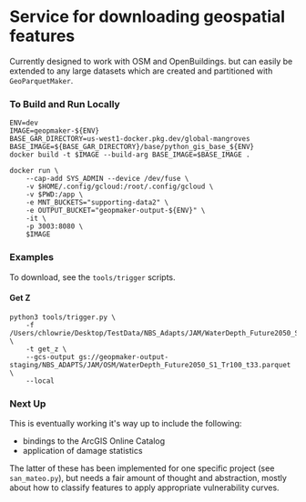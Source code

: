 # Service for downloading geospatial features
Currently designed to work with OSM and OpenBuildings. but can easily be extended to any large datasets which are created and partitioned with `GeoParquetMaker`.

### To Build and Run Locally
```
ENV=dev
IMAGE=geopmaker-${ENV}
BASE_GAR_DIRECTORY=us-west1-docker.pkg.dev/global-mangroves
BASE_IMAGE=${BASE_GAR_DIRECTORY}/base/python_gis_base_${ENV}
docker build -t $IMAGE --build-arg BASE_IMAGE=$BASE_IMAGE .
```

```
docker run \
    --cap-add SYS_ADMIN --device /dev/fuse \
    -v $HOME/.config/gcloud:/root/.config/gcloud \
    -v $PWD:/app \
    -e MNT_BUCKETS="supporting-data2" \
    -e OUTPUT_BUCKET="geopmaker-output-${ENV}" \
    -it \
    -p 3003:8080 \
    $IMAGE
```

### Examples
To download, see the `tools/trigger` scripts.

#### Get Z
```
python3 tools/trigger.py \
    -f /Users/chlowrie/Desktop/TestData/NBS_Adapts/JAM/WaterDepth_Future2050_S1_Tr100_t33.tiff \
    -t get_z \
    --gcs-output gs://geopmaker-output-staging/NBS_ADAPTS/JAM/OSM/WaterDepth_Future2050_S1_Tr100_t33.parquet \
    --local
```

### Next Up
This is eventually working it's way up to include the following:
- bindings to the ArcGIS Online Catalog
- application of damage statistics

The latter of these has been implemented for one specific project (see `san_mateo.py`), but needs a fair amount of thought and abstraction, mostly about how to classify features to apply appropriate vulnerability curves.